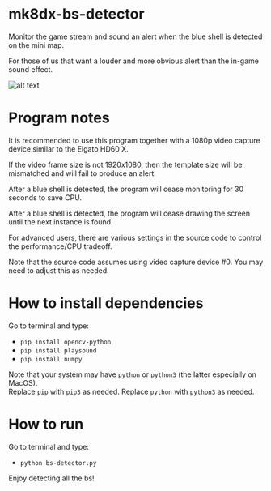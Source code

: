 # mk8dx-bs-detector
Monitor the game stream and sound an alert when the blue shell is detected on the mini map.

For those of us that want a louder and more obvious alert than the in-game sound effect.

![alt text](https://raw.githubusercontent.com/arcprime42/mk8dx-bs-detector/main/screenshot.png)

# Program notes
It is recommended to use this program together with a 1080p video capture device similar to the Elgato HD60 X.

If the video frame size is not 1920x1080, then the template size will be mismatched and will fail to produce an alert.

After a blue shell is detected, the program will cease monitoring for 30 seconds to save CPU.

After a blue shell is detected, the program will cease drawing the screen until the next instance is found.

For advanced users, there are various settings in the source code to control the performance/CPU tradeoff. 

Note that the source code assumes using video capture device #0. You may need to adjust this as needed. 

# How to install dependencies

Go to terminal and type: 
* `pip install opencv-python`
* `pip install playsound`
* `pip install numpy`

Note that your system may have `python` or `python3` (the latter especially on MacOS).  
Replace `pip` with `pip3` as needed. Replace `python` with `python3` as needed.

# How to run
Go to terminal and type:

* `python bs-detector.py`

Enjoy detecting all the bs!
